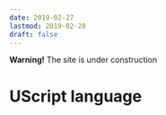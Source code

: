 ```yaml
---
date: 2019-02-27
lastmod: 2019-02-28
draft: false
---
```


<div class="warning">
  <strong>Warning!</strong> The site is under construction
</div>

# UScript language


